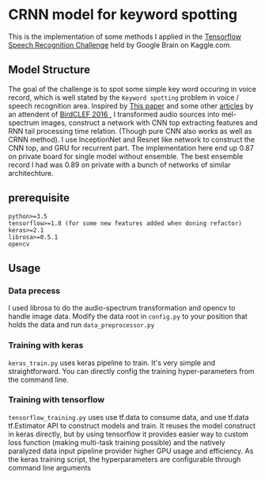 # CRNN model for keyword spotting
This is the implementation of some methods I applied in the [Tensorflow Speech Recognition Challenge](https://www.kaggle.com/c/tensorflow-speech-recognition-challenge) held by Google Brain on Kaggle.com. 
## Model Structure
The goal of the challenge is to spot some simple key word occuring in voice record,  which is well stated by the `Keyword spotting` problem in voice / speech recognition area.
Inspired by [This paper](https://arxiv.org/abs/1703.05390) and some other [articles](http://machine-listening.eecs.qmul.ac.uk/wp-content/uploads/sites/26/2017/01/cakir.pdf) by an attendent of [BirdCLEF 2016
](http://www.imageclef.org/lifeclef/2016/bird), I transformed audio sources into mel-spectrum images, construct a network with CNN top extracting features and RNN tail processing time relation. (Though pure CNN also works as well as CRNN method). I use InceptionNet and Resnet like network to construct the CNN top, and GRU for recurrent part.
The implementation here end up 0.87 on private board for single model without ensemble. The best ensemble record I had was 0.89 on private with a bunch of networks of similar architechture.
## prerequisite
```
python>=3.5
tensorflow>=1.8 (for some new features added when doning refactor)
keras>=2.1
librosa>=0.5.1
opencv
```
## Usage
### Data precess
I used librosa to do the audio-spectrum transformation and opencv to handle image data.
Modify the data root in `config.py` to your position that holds the data and run `data_preprocessor.py`
### Training with keras
`keras_train.py` uses keras pipeline to train. It's very simple and straightforward.
You can directly config the training hyper-parameters from the command line.
### Training with tensorflow
`tensorflow_training.py` uses use tf.data to consume data, and use tf.data tf.Estimator API to construct models and train. It reuses the model construct in keras directly, but by using tensorflow it provides easier way to custom loss function (making multi-task training possible) and the natively paralyzed data input pipeline provider higher GPU usage and efficiency.
As the keras training script, the hyperparameters are configurable through command line arguments